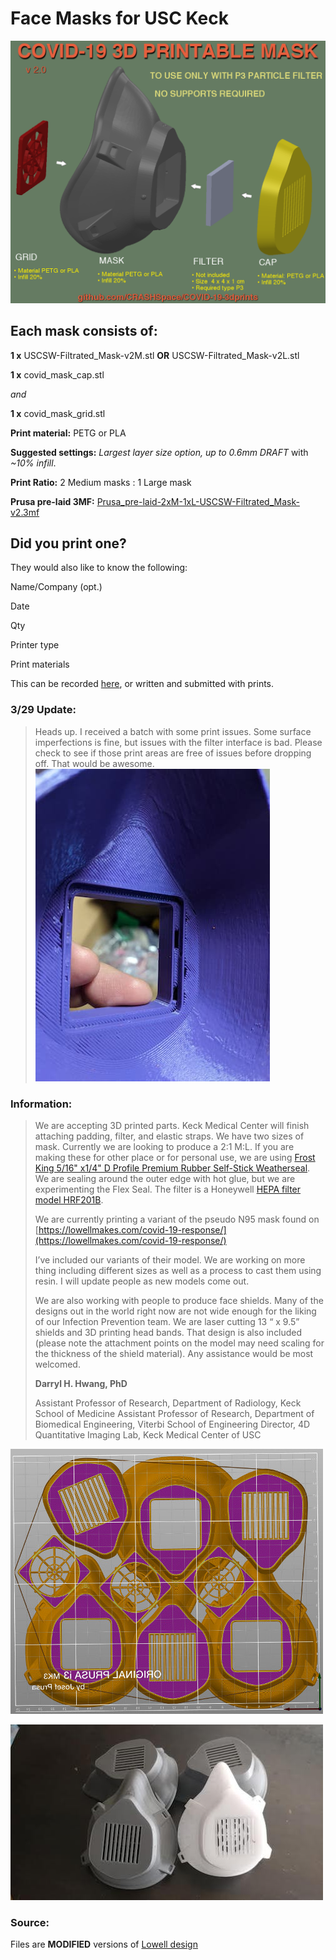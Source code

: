 # Face Masks for USC Keck
![Face mask render](https://raw.githubusercontent.com/CRASHSpace/COVID-19-3dprints/master/images/facemask_USCV2-render.png)

## Each mask consists of:
**1 x** USCSW-Filtrated_Mask-v2M.stl **OR** USCSW-Filtrated_Mask-v2L.stl

**1 x** covid_mask_cap.stl

*and*

**1 x** covid_mask_grid.stl

**Print material:** PETG or PLA

**Suggested settings:** *Largest layer size option, up to 0.6mm DRAFT* with *~10% infill*.

**Print Ratio:** 2 Medium masks : 1 Large mask

**Prusa pre-laid 3MF:** [Prusa_pre-laid-2xM-1xL-USCSW-Filtrated_Mask-v2.3mf](https://github.com/CRASHSpace/COVID-19-3dprints/blob/master/Face%20Mask/Prusa_pre-laid-2xM-1xL-USCSW-Filtrated_Mask-v2.3mf)

## Did you print one?
They would also like to know the following:

Name/Company (opt.)

Date

Qty

Printer type

Print materials

This can be recorded [here](https://airtable.com/shrZCoERKFkLPPHIm), or written and submitted with prints.

### 3/29 Update:
> Heads up. I received a batch with some print issues. Some surface imperfections is fine, but issues with the filter interface is bad. Please check to see if those print areas are free of issues before dropping off. That would be awesome.
![Check Prints](https://raw.githubusercontent.com/CRASHSpace/COVID-19-3dprints/master/images/facemask-checkPrints.jpg)

### Information:
> We are accepting 3D printed parts. Keck Medical Center will finish attaching padding, filter, and elastic straps. We have two sizes of mask. Currently we are looking to produce a 2:1  M:L. If you are making these for other place or for personal use, we are using [Frost King 5/16" x1/4" D Profile Premium Rubber Self-Stick Weatherseal](https://smile.amazon.com/Frost-King-Self-Stick-Weatherseal-D-Section/dp/B000B4N3O0/ref=sr_1_1?keywords=Frost+King+5%2F16%22+x1%2F4%22+D+Profile+Premium+Rubber+Self-Stick+Weatherseal&qid=1585453260&s=home-garden&sr=1-1). We are sealing around the outer edge with hot glue, but we are experimenting the Flex Seal. The filter is a Honeywell [HEPA filter model HRF201B](https://smile.amazon.com/Flintar-Replacement-Compatible-Honeywell-HRF201B/dp/B07SQ5NHJ7/ref=sr_1_5).
> 
> We are currently printing a variant of the pseudo N95 mask found on [https://lowellmakes.com/covid-19-response/](https://lowellmakes.com/covid-19-response/)
> 
> I’ve included our variants of their model. We are working on more thing including different sizes as well as a process to cast them using resin. I will update people as new models come out.
> 
> We are also working with people to produce face shields. Many of the designs out in the world right now are not wide enough for the liking of our Infection Prevention team. We are laser cutting 13 “ x 9.5” shields and 3D printing head bands. That design is also included (please note the attachment points on the model may need scaling for the thickness of the shield material).
> Any assistance would be most welcomed.
> 
> **Darryl H. Hwang, PhD**
> 
> Assistant Professor of Research, Department of Radiology, Keck School of Medicine
> Assistant Professor of Research, Department of Biomedical Engineering, Viterbi School of Engineering
> Director, 4D Quantitative Imaging Lab, Keck Medical Center of USC


![Face mask layout](https://raw.githubusercontent.com/CRASHSpace/COVID-19-3dprints/master/images/facemask_USCV2-layout.jpg)

![Finished Face masks](https://raw.githubusercontent.com/CRASHSpace/COVID-19-3dprints/master/images/facemask_USCV2-print.jpg)


### Source:
Files are **MODIFIED** versions of [Lowell design](https://lowellmakes.com/covid-19-response/)
